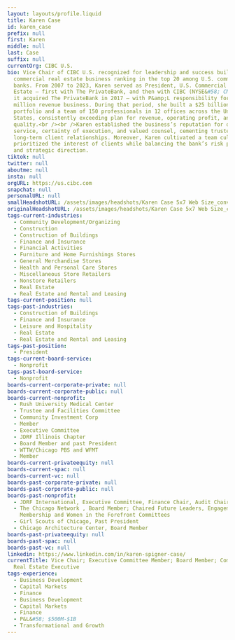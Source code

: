 ```yaml
---
layout: layouts/profile.liquid
title: Karen Case
id: karen_case
prefix: null
first: Karen
middle: null
last: Case
suffix: null
currentOrg: CIBC U.S.
bio: Vice Chair of CIBC U.S. recognized for leadership and success building a
  commercial real estate business ranking in the top 20 among U.S. commercial
  banks. From 2007 to 2023, Karen served as President, U.S. Commercial Real
  Estate – first with The PrivateBank, and then with CIBC (NYSE&#58; CM) after
  it acquired The PrivateBank in 2017 – with P&amp;L responsibility for a $500
  million revenue business. During that period, she built a $25 billion loan
  portfolio and a team of 150 professionals in 12 offices across the United
  States, consistently exceeding plan for revenue, operating profit, and asset
  quality.<br /><br />Karen established the business’s reputation for quality of
  service, certainty of execution, and valued counsel, cementing trusted,
  long-term client relationships. Moreover, Karen cultivated a team culture that
  prioritized the interest of clients while balancing the bank’s risk posture
  and strategic direction.
tiktok: null
twitter: null
aboutme: null
insta: null
orgURL: https://us.cibc.com
snapchat: null
personalURL: null
smallHeadshotURL: /assets/images/headshots/Karen Case 5x7 Web Size_converted_scaled.avif
originalHeadshotURL: /assets/images/headshots/Karen Case 5x7 Web Size_converted_scaled.avif
tags-current-industries:
  - Community Development/Organizing
  - Construction
  - Construction of Buildings
  - Finance and Insurance
  - Financial Activities
  - Furniture and Home Furnishings Stores
  - General Merchandise Stores
  - Health and Personal Care Stores
  - Miscellaneous Store Retailers
  - Nonstore Retailers
  - Real Estate
  - Real Estate and Rental and Leasing
tags-current-position: null
tags-past-industries:
  - Construction of Buildings
  - Finance and Insurance
  - Leisure and Hospitality
  - Real Estate
  - Real Estate and Rental and Leasing
tags-past-position:
  - President
tags-current-board-service:
  - Nonprofit
tags-past-board-service:
  - Nonprofit
boards-current-corporate-private: null
boards-current-corporate-public: null
boards-current-nonprofit:
  - Rush University Medical Center
  - Trustee and Facilities Committee
  - Community Investment Corp
  - Member
  - Executive Committee
  - JDRF Illinois Chapter
  - Board Member and past President
  - WTTW/Chicago PBS and WFMT
  - Member
boards-current-privateequity: null
boards-current-spac: null
boards-current-vc: null
boards-past-corporate-private: null
boards-past-corporate-public: null
boards-past-nonprofit:
  - JDRF International, Executive Committee, Finance Chair, Audit Chair
  - The Chicago Network , Board Member; Chaired Future Leaders, Engagement,
    Membership and Women in the Forefront Committees
  - Girl Scouts of Chicago, Past President
  - Chicago Architecture Center, Board Member
boards-past-privateequity: null
boards-past-spac: null
boards-past-vc: null
linkedin: https://www.linkedin.com/in/karen-spigner-case/
currentTitle: Vice Chair; Executive Committee Member; Board Member; Commercial
  Real Estate Executive
tags-experience:
  - Business Development
  - Capital Markets
  - Finance
  - Business Development
  - Capital Markets
  - Finance
  - P&L&#58; $500M-$1B
  - Transformational and Growth
---
```

